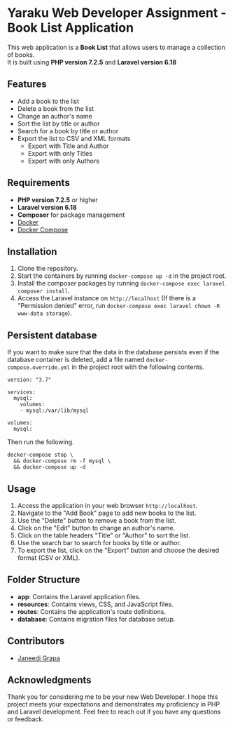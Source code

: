 # Yaraku Web Developer Assignment - Book List Application

This web application is a **Book List** that allows users to manage a collection of books.  
It is built using **PHP version 7.2.5** and **Laravel version 6.18**
## Features

-   Add a book to the list
-   Delete a book from the list
-   Change an author's name
-   Sort the list by title or author
-   Search for a book by title or author
-   Export the list to CSV and XML formats
    -   Export with Title and Author
    -   Export with only Titles
    -   Export with only Authors

## Requirements

-   **PHP version 7.2.5** or higher
-   **Laravel version 6.18**
-   **Composer** for package management
-   [Docker](https://docs.docker.com/install)
-   [Docker Compose](https://docs.docker.com/compose/install)

## Installation

1.  Clone the repository.
2.  Start the containers by running  `docker-compose up -d`  in the project root.
3.  Install the composer packages by running  `docker-compose exec laravel composer install`.
4.  Access the Laravel instance on  `http://localhost`  (If there is a "Permission denied" error, run  `docker-compose exec laravel chown -R www-data storage`).

## Persistent database

If you want to make sure that the data in the database persists even if the database container is deleted, add a file named  `docker-compose.override.yml`  in the project root with the following contents.

```
version: "3.7"

services:
  mysql:
    volumes:
    - mysql:/var/lib/mysql

volumes:
  mysql:

```

Then run the following.

```
docker-compose stop \
  && docker-compose rm -f mysql \
  && docker-compose up -d
```

## Usage

1.  Access the application in your web browser `http://localhost`.
2.  Navigate to the "Add Book" page to add new books to the list.
3.  Use the "Delete" button to remove a book from the list.
4.  Click on the "Edit" button to change an author's name.
5.  Click on the table headers "Title" or "Author" to sort the list.
6.  Use the search bar to search for books by title or author.
7.  To export the list, click on the "Export" button and choose the desired format (CSV or XML).

## Folder Structure

-   **app**: Contains the Laravel application files.
-   **resources**: Contains views, CSS, and JavaScript files.
-   **routes**: Contains the application's route definitions.
-   **database**: Contains migration files for database setup.



## Contributors

-   [Janeedi Grapa ](https://github.com/grapajaneedi)

## Acknowledgments

Thank you for considering me to be your new Web Developer. I hope this project meets your expectations and demonstrates my proficiency in PHP and Laravel development. Feel free to reach out if you have any questions or feedback. 
